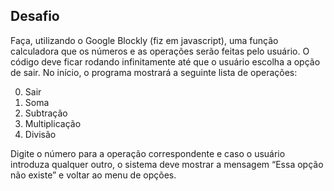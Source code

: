 ## Desafio

Faça, utilizando o Google Blockly (fiz em javascript), uma função calculadora que os números e as operações serão feitas pelo usuário. O código deve ficar rodando infinitamente até que o usuário escolha a opção de sair. No início, o programa mostrará a seguinte lista de operações:

0. Sair
1. Soma
2. Subtração
3. Multiplicação
4. Divisão

Digite o número para a operação correspondente e caso o usuário introduza qualquer outro, o sistema deve mostrar a mensagem “Essa opção não existe” e voltar ao menu de opções.